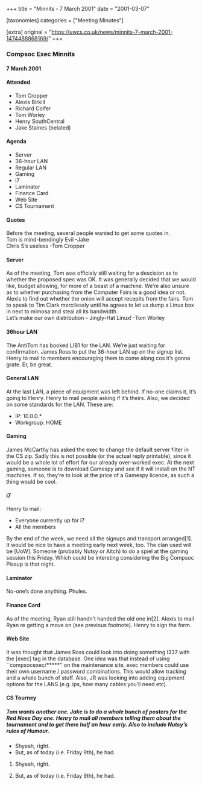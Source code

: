 +++
title = "Minnits - 7 March 2001"
date = "2001-03-07"

[taxonomies]
categories = ["Meeting Minutes"]

[extra]
original = "https://uwcs.co.uk/news/minnits-7-march-2001-1474488868169/"
+++

### Compsoc Exec Minnits

#### 7 March 2001

#### Attended

  - Tom Cropper
  - Alexis Birkill
  - Richard Colfer
  - Tom Worley
  - Henry SouthCentral
  - Jake Staines (belated)

#### Agenda

  - Server
  - 36-hour LAN
  - Regular LAN
  - Gaming
  - i7
  - Laminator
  - Finance Card
  - Web Site
  - CS Tournament

#### Quotes

Before the meeting, several people wanted to get some quotes in.  
Tom is mind-bendingly Evil -Jake  
Chris S’s useless -Tom Cropper

#### Server

As of the meeting, Tom was officialy still waiting for a descision as to whether the proposed spec was OK. It was generally decided that we would like, budget allowing, for more of a beast of a machine. We’re also unsure as to whether purchasing from the Computer Fairs is a good idea or not. Alexis to find out whether the onion will accept recepits from the fairs. Tom to speak to Tim Clark mercilessly until he agrees to let us dump a Linux box in next to mimosa and steal all its bandwidth.  
Let’s make our own distribution - Jingly-Hat Linux\! -Tom Worley

#### 36hour LAN

The AntiTom has booked LIB1 for the LAN. We’re just waiting for confirmation. James Ross to put the 36-hour LAN up on the signup list. Henry to mail to members encouraging them to come along cos it’s gonna grate. Er, be great.

#### General LAN

At the last LAN, a piece of equipment was left behind. If no-one claims it, it’s going to Henry. Henry to mail people asking if it’s theirs. Also, we decided on some standards for the LAN. These are:

  - IP: 10.0.0.\*
  - Workgroup: HOME

#### Gaming

James McCarthy has asked the exec to change the default server filter in the CS zip. Sadly this is not possible (or the actual reply printable), since it would be a whole lot of effort for our already over-worked exec. At the next gaming, someone is to download Gamespy and see if it will install on the NT machines. If so, they’re to look at the price of a Gamespy licence, as such a thing would be cool.

#### i7

Henry to mail:

  - Everyone currently up for i7
  - All the members

By the end of the week, we need all the signups and transport arranged\[1\]. It would be nice to have a meeting early next week, too. The clan used will be \[UoW\]. Someone (probably Nutsy or Aitch) to do a spiel at the gaming session this Friday. Which could be intersting considering the Big Compsoc Pissup is that night.

#### Laminator

No-one’s done anything. Phules.

#### Finance Card

As of the meeting, Ryan still handn’t handed the old one in\[2\]. Alexis to mail Ryan re getting a move on (see previous footnote). Henry to sign the form.

#### Web Site

It was thought that James Ross could look into doing something l337 with the \[exec\] tag in the database. One idea was that instead of using \`\`compsocexec/****\*’’ on the maintenance site, exec members could use their own username / password combinations. This would allow tracking and a whole bunch of stuff. Also, JR was looking into adding equipment options for the LANS (e.g. ips, how many cables you’ll need etc).

#### CS Tourney

##### Tom wants another one. Jake is to do a whole bunch of posters for the Red Nose Day one. Henry to mail all members telling them about the tournament and to get there half an hour early. Also to include Nutsy’s rules of Humour.

  - Shyeah, right.
  - But, as of today (i.e. Friday 9th), he had.

<!-- end list -->

1.  Shyeah, right.

2.  But, as of today (i.e. Friday 9th), he had.
